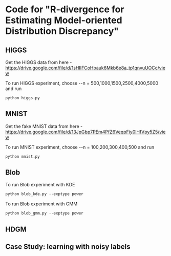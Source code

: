 # Code for "R-divergence for Estimating Model-oriented Distribution Discrepancy"

## HIGGS
Get the HIGGS data from here - https://drive.google.com/file/d/1sHIIFCoHbauk6Mkb6e8a_tp1qnvuUOCc/view

To run HIGGS experiment, choose --n = 500,1000,1500,2500,4000,5000 and run

```python
python higgs.py
```

## MNIST
Get the fake MNIST data from here - https://drive.google.com/file/d/13JpGbp7PEm4PfZ6VeqpFiy0lHfVpy5Z5/view

To run MNIST experiment, choose --n = 100,200,300,400,500 and run

```python
python mnist.py
```

## Blob
To run Blob experiment with KDE
```python
python blob_kde.py --exptype power
```
To run Blob experiment with GMM
```python
python blob_gmm.py --exptype power
```

## HDGM

## Case Study: learning with noisy labels
